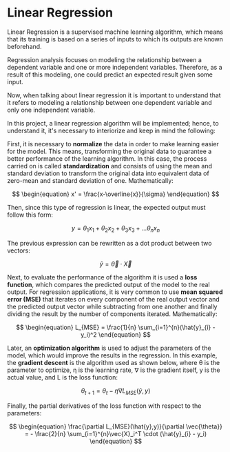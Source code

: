 # Linear Regression
Linear Regression is a supervised machine learning algorithm, which means that its training is based on a series of inputs to which its outputs are known beforehand.

Regression analysis focuses on modeling the relationship between a dependent variable and one or more independent variables. Therefore, as a result of this modeling, one could predict an expected result given some input. 

Now, when talking about linear regression it is important to understand that it refers to modeling a relationship between one dependent variable and only one independent variable.

In this project, a linear regression algorithm will be implemented; hence, to understand it, it's necessary to interiorize and keep in mind the following:

First, it is necessary to **normalize** the data in order to make learning easier for the model. This means, transforming the original data to guarantee a better performance of the learning algorithm. In this case, the process carried on is called **standardization** and consists of using the mean and standard deviation to transform the original data into equivalent data of zero-mean and standard deviation of one. Mathematically:

$$
\begin{equation}
x' = \frac{x-\overline{x}}{\sigma}
\end{equation}
$$

Then, since this type of regression is linear, the expected output must follow this form:

$$
\begin{equation}
y = \theta_1 x_1 + \theta_2 x_2 + \theta_3 x_3 + \dots \theta_n x_n 
\end{equation}
$$

The previous expression can be rewritten as a dot product  between two vectors:

$$
\begin{equation}
\hat{y} = \vec{\theta} \cdot \vec{X}
\end{equation}
$$

Next, to evaluate the performance of the algorithm it is used a **loss function**, which compares the predicted output of the model to the real output. For regression applications, it is very common to use **mean squared error (MSE)** that iterates on every component of the real output vector and the predicted output vector while subtracting from one another and finally dividing the result by the number of components iterated. Mathematically:

$$
\begin{equation}
L_{MSE} = \frac{1}{n} \sum_{i=1}^{n}(\hat{y}_{i} - y_i)^2
\end{equation} 
$$

Later, an **optimization algorithm** is used to adjust the parameters of the model, which would improve the results in the regression. In this example, the **gradient descent** is the algorithm used as shown below, where θ is the parameter to optimize, η is the learning rate, ∇ is the gradient itself, y is the actual value, and L is the loss function:

$$
\begin{equation}
\theta_{t+1} = \theta_{t} - \eta\nabla{L_{MSE}(\hat{y},y)}
\end{equation}
$$

Finally, the partial derivatives of the loss function with respect to the parameters:

$$
\begin{equation}
\frac{\partial L_{MSE}(\hat{y},y)}{\partial \vec{\theta}}
= -
\frac{2}{n} \sum_{i=1}^{n}\vec{X}_i^T \cdot (\hat{y}_{i} - y_i)
\end{equation}
$$